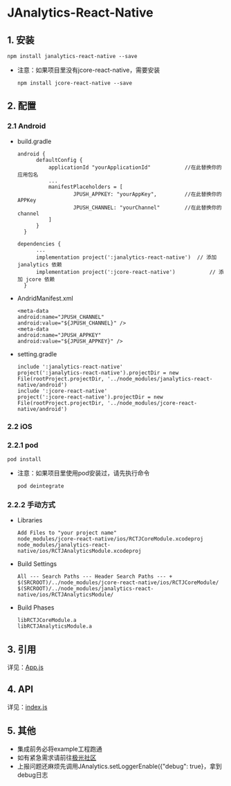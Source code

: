 # JAnalytics-React-Native

## 1. 安装

```
npm install janalytics-react-native --save
```

* 注意：如果项目里没有jcore-react-native，需要安装

  ```
  npm install jcore-react-native --save
  ```

## 2. 配置

### 2.1 Android

* build.gradle

  ```
  android {
        defaultConfig {
            applicationId "yourApplicationId"           //在此替换你的应用包名
            ...
            manifestPlaceholders = [
                    JPUSH_APPKEY: "yourAppKey",         //在此替换你的APPKey
                    JPUSH_CHANNEL: "yourChannel"        //在此替换你的channel
            ]
        }
    }
  ```

  ```
  dependencies {
        ...
        implementation project(':janalytics-react-native')  // 添加 janalytics 依赖
        implementation project(':jcore-react-native')  			// 添加 jcore 依赖
    }
  ```

* AndridManifest.xml

  ```
  <meta-data
  android:name="JPUSH_CHANNEL"
  android:value="${JPUSH_CHANNEL}" />
  <meta-data
  android:name="JPUSH_APPKEY"
  android:value="${JPUSH_APPKEY}" />
  ```

* setting.gradle

  ```
  include ':janalytics-react-native'
  project(':janalytics-react-native').projectDir = new File(rootProject.projectDir, '../node_modules/janalytics-react-native/android')
  include ':jcore-react-native'
  project(':jcore-react-native').projectDir = new File(rootProject.projectDir, '../node_modules/jcore-react-native/android')
  ```

### 2.2 iOS

### 2.2.1 pod

```
pod install
```

* 注意：如果项目里使用pod安装过，请先执行命令

  ```
  pod deintegrate
  ```

### 2.2.2 手动方式

* Libraries

  ```
  Add Files to "your project name"
  node_modules/jcore-react-native/ios/RCTJCoreModule.xcodeproj
  node_modules/janalytics-react-native/ios/RCTJAnalyticsModule.xcodeproj
  ```

* Build Settings

  ```
  All --- Search Paths --- Header Search Paths --- +
  $(SRCROOT)/../node_modules/jcore-react-native/ios/RCTJCoreModule/
  $(SRCROOT)/../node_modules/janalytics-react-native/ios/RCTJAnalyticsModule/
  ```

* Build Phases

  ```
  libRCTJCoreModule.a
  libRCTJAnalyticsModule.a
  ```

## 3. 引用

详见：[App.js](https://github.com/jpush/janalytics-react-native/blob/master/example/App.js)

## 4. API

详见：[index.js](https://github.com/jpush/janalytics-react-native/blob/master/index.js)

## 5.  其他

* 集成前务必将example工程跑通
* 如有紧急需求请前往[极光社区](https://community.jiguang.cn/c/question)
* 上报问题还麻烦先调用JAnalytics.setLoggerEnable({"debug": true}，拿到debug日志

 